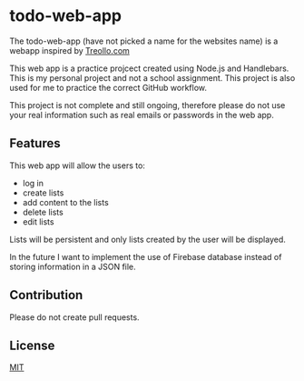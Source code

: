 # todo-web-app

The todo-web-app (have not picked a name for the websites name) is a webapp inspired by [Treollo.com](https://trello.com/en)

This web app is a practice projcect created using Node.js and Handlebars. This is my personal project and not a school assignment. This project is also used for me to practice the correct GitHub workflow.

This project is not complete and still ongoing, therefore please do not use your real information such as real emails or passwords in the web app.

## Features

This web app will allow the users to:
- log in
- create lists
- add content to the lists
- delete lists
- edit lists

Lists will be persistent and only lists created by the user will be displayed.

In the future I want to implement the use of Firebase database instead of storing information in a JSON file. 

## Contribution

Please do not create pull requests.

## License
[MIT](https://choosealicense.com/licenses/mit/)
